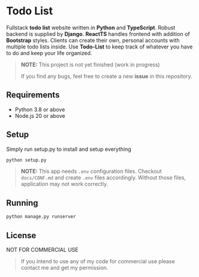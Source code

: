 # Todo List
Fullstack **todo list** website written in **Python** and **TypeScript**. Robust backend is supplied by **Django**. **ReactTS** handles frontend with addition of **Bootstrap** styles. Clients can create their own, personal accounts with multiple todo lists inside. Use **Todo-List** to keep track of whatever you have to do and keep your life organized.

> **NOTE:** This project is not yet finished (work in progress)
> 
> If you find any bugs, feel free to create a new **issue** in this repository.

## Requirements
- Python 3.8 or above
- Node.js 20 or above

## Setup 
Simply run setup.py to install and setup everything
```bash
python setup.py
```

> **NOTE:** This app needs `.env` configuration files. Checkout `docs/CONF.md` and create `.env` files accordingly. Without those files, application may not work correctly.

## Running
```bash
python manage.py runserver
```

## License
NOT FOR COMMERCIAL USE 

> If you intend to use any of my code for commercial use please contact me and get my permission.
